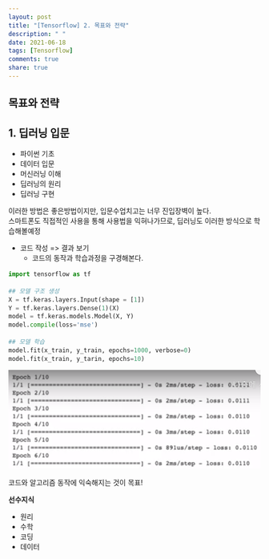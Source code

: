 ```yaml
---
layout: post
title: "[Tensorflow] 2. 목표와 전략"
description: " "
date: 2021-06-18
tags: [Tensorflow]
comments: true
share: true
---
```


## 목표와 전략



## 1. 딥러닝 입문

- 파이썬 기초
- 데이터 입문
- 머신러닝 이해
- 딥러닝의 원리
- 딥러닝 구현



이러한 방법은 좋은방법이지만, 입문수업치고는 너무 진입장벽이 높다.<br>
스마트폰도 직접적인 사용을 통해 사용법을 익혀나가므로, 딥러닝도 이러한 방식으로 학습해볼예정



- 코드 작성 => 결과 보기
  - 코드의 동작과 학습과정을 구경해본다.

```python
import tensorflow as tf

## 모델 구조 생성
X = tf.keras.layers.Input(shape = [1])
Y = tf.keras.layers.Dense(1)(X)
model = tf.keras.models.Model(X, Y)
model.compile(loss='mse')

## 모델 학습
model.fit(x_train, y_train, epochs=1000, verbose=0)
model.fit(x_train, y_tarin, epochs=10)
```

![image-20200827204548218](images/image-20200827204548218.png)



코드와 알고리즘 동작에 익숙해지는 것이 목표!



**선수지식**

- 원리
- 수학
- 코딩
- 데이터

